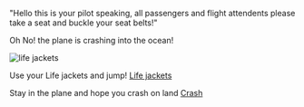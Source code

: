 "Hello this is your pilot speaking, all passengers and flight attendents please take a seat and buckle your seat belts!"

Oh No! the plane is crashing into the ocean!

![life jackets](https://ak0.picdn.net/shutterstock/videos/7410370/thumb/11.jpg)

Use your Life jackets and jump! [Life jackets](Die1.md)

Stay in the plane and hope you crash on land [Crash](Die2.md)